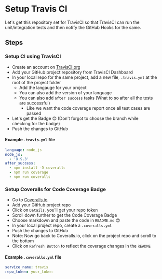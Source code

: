 # Setup Travis CI

Let's get this repository set for TravisCI so that TravisCI can run the unit/integration tests and then notify the GitHub Hooks for the same.

## Steps

### Setup CI using TravisCI

- Create an account on [TravisCI.org](https://travis-ci.org)
- Add your GitHub project repository from TravisCI Dashboard
- In your local repo for the same project, add a new file, `.travis.yml` at the root of the project folder
  - Add the langauge for your project
  - You can also add the version of your language
  - You can also add `after success` tasks (What to so after all the tests are successful)
    - Like we want the code coverage report once all test cases are passed
- Let's get the Badge 😍 (Don't forgot to choose the branch while checking for the badge)
- Push the changes to GitHub

#### Example `.travis.yml` file

```yml
language: node_js
node_js:
  - '8.9.3'
after_success:
  - npm install -D coveralls
  - npm run coverage
  - npm run coveralls
```

### Setup Coveralls for Code Coverage Badge

- Go to [Coveralls.io](https://coveralls.io/)
- Add your GitHub project repo
- Click on `Details`, you'll get your repo token
- Scroll down further to get the Code Coverage Badge
- Choose markdown and paste the code in `README.md` 😍
- In your local project repo, create a `.coveralls.yml`
- Push the changes to GitHub
- Note: Now go back to Coveralls.io, click on the project repo and scroll to the bottom
- Click on `Refresh Button` to reflect the coverage changes in the `README`

#### Example `.coveralls.yml` file

```yml
service_name: travis
repo_token: your_token
```
